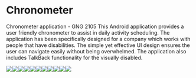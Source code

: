 # Chronometer
Chronometer application - GNG 2105
This Android application provides a user friendly chronometer to assist in daily activity scheduling. The application has been specifically designed for a company which works with people that have disabilities. The simple yet effective UI design ensures the user can navigate easily without being overwhelmed. The application also includes TalkBack functionality for the visually disabled.

![](Chronometer/app/src/main/ic_chrono_launcher-web.png)![](ChronAppScreenShots/SS1.png)![](ChronAppScreenShots/SS2.png)![](ChronAppScreenShots/SS3.png)![](ChronAppScreenShots/SS4.png)![](ChronAppScreenShots/SS5.png)![](ChronAppScreenShots/SS6.png)![](ChronAppScreenShots/SS7.png)![](ChronAppScreenShots/SS8.png)![](ChronAppScreenShots/SS9.png)![](ChronAppScreenShots/appIconOnPhoneSS.png)
